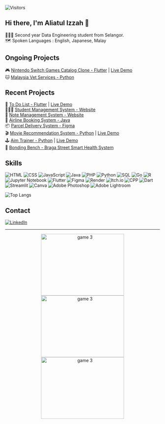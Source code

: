 ![Visitors](https://api.visitorbadge.io/api/visitors?path=https%3A%2F%2Fgithub.com%2Foishylea%2Flearn-github&labelColor=%23d9e3f0&countColor=%23697689&style=flat)

## Hi there, I'm Aliatul Izzah 🫧

👩🏻‍🎓 Second year Data Engineering student from Selangor.<br>
🗺️ Spoken Languages&nbsp;:&nbsp;English,&nbsp;Japanese,&nbsp;Malay<br>
<!--✍️ Currently Studying&nbsp;&nbsp;&nbsp;: Mandarin🐉 Italian🍕<br>-->

## Ongoing Projects
🎮 [Nintendo Switch Games Catalog Clone - Flutter](https://github.com/oishylea/SwitchSavvy/blob/main/README.md) | [Live Demo](https://switchsavvy-5465c.web.app/)<br>
🐱 [Malaysia Vet Services - Python](https://github.com/oishylea/MalaysiaVetServices)<br>

## Recent Projects

📱 [To Do List - Flutter](https://github.com/oishylea/Flutter-To-Do-List-App) | [Live Demo](https://todolist-9a14f.web.app/)<br>
👩🏻‍🏫 [Student Management System - Website](https://github.com/oishylea/StudentManagement)<br>
📒 [Note Management System - Website](https://github.com/oishylea/NoteManagementSystem)<br>
🛫 [Airline Booking System - Java](https://github.com/oishylea/AirlineBookingSystem)<br>
📦 [Parcel Delivery System - Figma](https://github.com/oishylea/ParcelDeliverySystem)<br>
🎬 [Movie Recommendation System - Python](https://github.com/oishylea/MovieRecommendation) | [Live Demo](https://movierecommendationsystem-9jd6.onrender.com/)<br>
🕹️ [Aim Trainer - Python](https://github.com/oishylea/AimTrainer) | [Live Demo](https://oishylea.itch.io/cat-aim-trainer)<br>
🚸 [Bonding Bench - Braga Street Smart Health System](https://github.com/oishylea/BondingBench)<br>




## Skills
![HTML](https://img.shields.io/badge/-HTML5-E34F26?logo=html5&logoColor=white&style=flat)
![CSS](https://img.shields.io/badge/-CSS3-1572B6?logo=css3&logoColor=white&style=flat)
![JavaScript](https://img.shields.io/badge/-JavaScript-F7DF1E?logo=javascript&logoColor=white&style=flat)
![Java](https://img.shields.io/badge/-Java-007396?logo=java&logoColor=white&style=flat)
![PHP](https://img.shields.io/badge/-PHP-777BB4?logo=php&logoColor=white&style=flat)
![Python](https://img.shields.io/badge/-Python-3776AB?logo=python&logoColor=white&style=flat)
![SQL](https://img.shields.io/badge/-SQL-003B57?logo=sqlite&logoColor=white&style=flat)
![Go](https://img.shields.io/badge/-Go-00ADD8?logo=go&logoColor=white&style=flat)
![R](https://img.shields.io/badge/-R-276DC3?logo=r&logoColor=white&style=flat)
![Jupyter Notebook](https://img.shields.io/badge/-Jupyter-DA5B29?logo=jupyter&logoColor=white&style=flat)
![Flutter](https://img.shields.io/badge/-Flutter-02569B?logo=flutter&logoColor=white&style=flat)
![Figma](https://img.shields.io/badge/-Figma-F24E1E?logo=figma&logoColor=white&style=flat)
![Render](https://img.shields.io/badge/-Render-4D4D4D?logo=render&logoColor=white&style=flat)
![Itch.io](https://img.shields.io/badge/-Itch.io-FF4F00?logo=itch.io&logoColor=white&style=flat)
![CPP](https://img.shields.io/badge/-C++-00599C?logo=cplusplus&logoColor=white&style=flat)
![Dart](https://img.shields.io/badge/-Dart-00BFFF?logo=dart&logoColor=white&style=flat)
![Streamlit](https://img.shields.io/badge/-Streamlit-FF4B4B?logo=streamlit&logoColor=white&style=flat)
![Canva](https://img.shields.io/badge/-Canva-00C4CC?logo=canva&logoColor=white&style=flat)
![Adobe Photoshop](https://img.shields.io/badge/-Photoshop-31A8FF?logo=adobephotoshop&logoColor=white&style=flat)
![Adobe Lightroom](https://img.shields.io/badge/-Lightroom-31A8FF?logo=adobelightroom&logoColor=white&style=flat)

<!--[![My Skills](https://skillicons.dev/icons?i=js,html,css,cpp,java,php,dart,flutter,figma,r,firebase,py,ps)](https://skillicons.dev) -->

![Top Langs](https://github-readme-stats.vercel.app/api/top-langs/?username=oishylea&layout=compact&langs_count=10&hide=html,css)
## Contact

<p>
<a href="https://www.linkedin.com/in/aliatul-izzah/" target="_blank">
  <img src="https://skillicons.dev/icons?i=linkedin" alt="LinkedIn" />
</a>
</p>

---
<p align="center">
  <img src="https://media.giphy.com/media/13HBDT4QSTpveU/giphy.gif" alt="game 3" width="270" height="200">
  <img src="https://media.giphy.com/media/WJOq6yKop0A1y/giphy.gif" alt="game 3" width="270" height="200">
  <img src="https://media.giphy.com/media/KZGN8tU5OmFJC/giphy.gif" alt="game 3" width="270" height="200">
</p>

